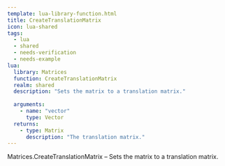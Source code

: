 ```yaml
---
template: lua-library-function.html
title: CreateTranslationMatrix
icon: lua-shared
tags:
  - lua
  - shared
  - needs-verification
  - needs-example
lua:
  library: Matrices
  function: CreateTranslationMatrix
  realm: shared
  description: "Sets the matrix to a translation matrix."
  
  arguments:
    - name: "vector"
      type: Vector
  returns:
    - type: Matrix
      description: "The translation matrix."
---
```


<div class="lua__search__keywords">
Matrices.CreateTranslationMatrix &#x2013; Sets the matrix to a translation matrix.
</div>
